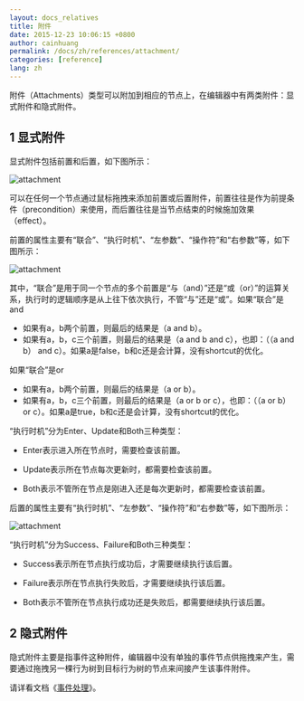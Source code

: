 ```yaml
---
layout: docs_relatives
title: 附件 
date: 2015-12-23 10:06:15 +0800
author: cainhuang
permalink: /docs/zh/references/attachment/
categories: [reference]
lang: zh
---
```


附件（Attachments）类型可以附加到相应的节点上，在编辑器中有两类附件：显式附件和隐式附件。

## 1 显式附件

显式附件包括前置和后置，如下图所示：

![attachment]({{site.url}}{{site.baseurl}}/img/references/attachment.png)

可以在任何一个节点通过鼠标拖拽来添加前置或后置附件，前置往往是作为前提条件（precondition）来使用，而后置往往是当节点结束的时候施加效果（effect）。

前置的属性主要有“联合”、“执行时机”、“左参数”、“操作符”和“右参数”等，如下图所示：

![attachment]({{site.url}}{{site.baseurl}}/img/references/preaction_prop.png)

其中，“联合”是用于同一个节点的多个前置是“与（and）”还是“或（or）”的运算关系，执行时的逻辑顺序是从上往下依次执行，不管“与”还是“或”。如果“联合”是and
 - 如果有a，b两个前置，则最后的结果是（a and b）。
 - 如果有a，b，c三个前置，则最后的结果是（a and b and c），也即：（（a and b） and c）。如果a是false，b和c还是会计算，没有shortcut的优化。

如果“联合”是or
 - 如果有a，b两个前置，则最后的结果是（a or b）。
 - 如果有a，b，c三个前置，则最后的结果是（a or b or c），也即：（（a or b） or c）。如果a是true，b和c还是会计算，没有shortcut的优化。


“执行时机”分为Enter、Update和Both三种类型：

- Enter表示进入所在节点时，需要检查该前置。

- Update表示所在节点每次更新时，都需要检查该前置。

- Both表示不管所在节点是刚进入还是每次更新时，都需要检查该前置。

后置的属性主要有“执行时机”、“左参数”、“操作符”和“右参数”等，如下图所示：

![attachment]({{site.url}}{{site.baseurl}}/img/references/postaction_prop.png)

“执行时机”分为Success、Failure和Both三种类型：

- Success表示所在节点执行成功后，才需要继续执行该后置。

- Failure表示所在节点执行失败后，才需要继续执行该后置。

- Both表示不管所在节点执行成功还是失败后，都需要继续执行该后置。

## 2 隐式附件

隐式附件主要是指事件这种附件，编辑器中没有单独的事件节点供拖拽来产生，需要通过拖拽另一棵行为树到目标行为树的节点来间接产生该事件附件。

请详看文档《[事件处理]({{site.url}}{{site.baseurl}}/docs/zh/tutorials/tutorial11_event/)》。
